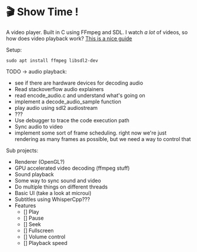 # 🎬 Show Time !
A video player. Built in C using FFmpeg and SDL.
I watch *a lot* of videos, so how does video playback work?
[This is a nice guide](http://dranger.com/ffmpeg/tutorial01.html)

Setup:
```
sudo apt install ffmpeg libsdl2-dev
```

TODO -> audio playback:
- see if there are hardware devices for decoding audio
- Read stackoverflow audio explainers
- read encode_audio.c and understand what's going on
- implement a decode_audio_sample function
- play audio using sdl2 audiostream
- ???
- Use debugger to trace the code execution path
- Sync audio to video
- implement some sort of frame scheduling. right now we're just rendering
  as many frames as possible, but we need a way to control that

Sub projects:
- Renderer (OpenGL?)
- GPU accelerated video decoding (ffmpeg stuff)
- Sound playback
- Some way to sync sound and video
- Do multiple things on different threads
- Basic UI (take a look at microui)
- Subtitles using WhisperCpp???
- Features
    - [] Play
    - [] Pause
    - [] Seek
    - [] Fullscreen
    - [] Volume control
    - [] Playback speed